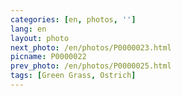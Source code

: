 ```yaml
---
categories: [en, photos, '']
lang: en
layout: photo
next_photo: /en/photos/P0000023.html
picname: P0000022
prev_photo: /en/photos/P0000025.html
tags: [Green Grass, Ostrich]
---
```

